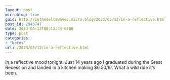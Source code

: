 ```yaml
---
layout: post
microblog: true
guid: http://inthedeltawaves.micro.blog/2023/05/12/in-a-reflective.html
post_id: 2943747
date: 2023-05-12T00:13:44-0700
type: post
categories:
- "Notes"
url: /2023/05/12/in-a-reflective.html
---
```

In a reflective mood tonight. Just 14 years ago I graduated during the Great Recession and landed in a kitchen making $6.50/hr. What a wild ride it’s been.

